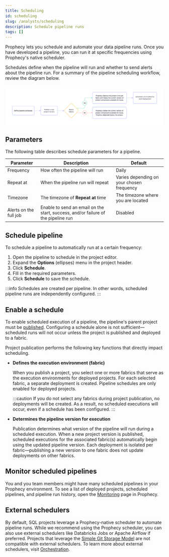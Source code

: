 ```yaml
---
title: Scheduling
id: scheduling
slug: /analysts/scheduling
description: Schedule pipeline runs
tags: []
---
```


Prophecy lets you schedule and automate your data pipeline runs. Once you have developed a pipeline, you can run it at specific frequencies using Prophecy's native scheduler.

Schedules define when the pipeline will run and whether to send alerts about the pipeline run. For a summary of the pipeline scheduling workflow, review the diagram below.

![Scheduling flow](img/schedule-flow.png)

## Parameters

The following table describes schedule parameters for a pipeline.

| Parameter              | Description                                                                       | Default                                   |
| ---------------------- | --------------------------------------------------------------------------------- | ----------------------------------------- |
| Frequency              | How often the pipeline will run                                                   | Daily                                     |
| Repeat at              | When the pipeline run will repeat                                                 | Varies depending on your chosen frequency |
| Timezone               | The timezone of **Repeat at** time                                                | The timezone where you are located        |
| Alerts on the full job | Enable to send an email on the start, success, and/or failure of the pipeline run | Disabled                                  |

## Schedule pipeline

To schedule a pipeline to automatically run at a certain frequency:

1. Open the pipeline to schedule in the project editor.
1. Expand the **Options** (ellipses) menu in the project header.
1. Click **Schedule**.
1. Fill in the required parameters.
1. Click **Schedule** to save the schedule.

:::info
Schedules are created per pipeline. In other words, scheduled pipeline runs are independently configured.
:::

## Enable a schedule

To enable scheduled execution of a pipeline, the pipeline's parent project must be [published](/analysts/project-publication). Configuring a schedule alone is not sufficient—scheduled runs will not occur unless the project is published and deployed to a fabric.

Project publication performs the following key functions that directly impact scheduling.

- **Defines the execution environment (fabric)**

  When you publish a project, you select one or more fabrics that serve as the execution environments for deployed projects. For each selected fabric, a separate deployment is created. Pipeline schedules are only enabled for deployed projects.

  :::caution
  If you do not select any fabrics during project publication, no deployments will be created. As a result, no scheduled executions will occur, even if a schedule has been configured.
  :::

- **Determines the pipeline version for execution**

  Publication determines what version of the pipeline will run during a scheduled execution. When a new project version is published, scheduled executions for the associated fabric(s) automatically begin using the updated pipeline version. Each deployment is isolated per fabric—publishing a new version to one fabric does not update deployments on other fabrics.

## Monitor scheduled pipelines

You and you team members might have many scheduled pipelines in your Prophecy environment. To see a list of deployed projects, scheduled pipelines, and pipeline run history, open the [Monitoring](/analysts/monitoring) page in Prophecy.

## External schedulers

By default, SQL projects leverage a Prophecy-native scheduler to automate pipeline runs. While we recommend using the Prophecy scheduler, you can also use external schedulers like Databricks Jobs or Apache Airflow if preferred. Projects that leverage the [Simple Git Storage Model](/analysts/versioning) are not compatible with external schedulers. To learn more about external schedulers, visit [Orchestration](docs/Orchestration/Orchestration.md).

